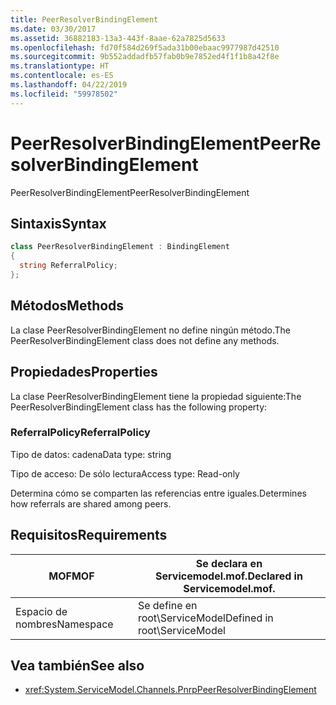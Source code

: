 ```yaml
---
title: PeerResolverBindingElement
ms.date: 03/30/2017
ms.assetid: 36882183-13a3-443f-8aae-62a7825d5633
ms.openlocfilehash: fd70f584d269f5ada31b00ebaac9977987d42510
ms.sourcegitcommit: 9b552addadfb57fab0b9e7852ed4f1f1b8a42f8e
ms.translationtype: HT
ms.contentlocale: es-ES
ms.lasthandoff: 04/22/2019
ms.locfileid: "59978502"
---
```

# <a name="peerresolverbindingelement"></a><span data-ttu-id="d746c-102">PeerResolverBindingElement</span><span class="sxs-lookup"><span data-stu-id="d746c-102">PeerResolverBindingElement</span></span>
<span data-ttu-id="d746c-103">PeerResolverBindingElement</span><span class="sxs-lookup"><span data-stu-id="d746c-103">PeerResolverBindingElement</span></span>  
  
## <a name="syntax"></a><span data-ttu-id="d746c-104">Sintaxis</span><span class="sxs-lookup"><span data-stu-id="d746c-104">Syntax</span></span>  
  
```csharp
class PeerResolverBindingElement : BindingElement  
{  
  string ReferralPolicy;  
};  
```  
  
## <a name="methods"></a><span data-ttu-id="d746c-105">Métodos</span><span class="sxs-lookup"><span data-stu-id="d746c-105">Methods</span></span>  
 <span data-ttu-id="d746c-106">La clase PeerResolverBindingElement no define ningún método.</span><span class="sxs-lookup"><span data-stu-id="d746c-106">The PeerResolverBindingElement class does not define any methods.</span></span>  
  
## <a name="properties"></a><span data-ttu-id="d746c-107">Propiedades</span><span class="sxs-lookup"><span data-stu-id="d746c-107">Properties</span></span>  
 <span data-ttu-id="d746c-108">La clase PeerResolverBindingElement tiene la propiedad siguiente:</span><span class="sxs-lookup"><span data-stu-id="d746c-108">The PeerResolverBindingElement class has the following property:</span></span>  
  
### <a name="referralpolicy"></a><span data-ttu-id="d746c-109">ReferralPolicy</span><span class="sxs-lookup"><span data-stu-id="d746c-109">ReferralPolicy</span></span>  
 <span data-ttu-id="d746c-110">Tipo de datos: cadena</span><span class="sxs-lookup"><span data-stu-id="d746c-110">Data type: string</span></span>  
  
 <span data-ttu-id="d746c-111">Tipo de acceso: De sólo lectura</span><span class="sxs-lookup"><span data-stu-id="d746c-111">Access type: Read-only</span></span>  
  
 <span data-ttu-id="d746c-112">Determina cómo se comparten las referencias entre iguales.</span><span class="sxs-lookup"><span data-stu-id="d746c-112">Determines how referrals are shared among peers.</span></span>  
  
## <a name="requirements"></a><span data-ttu-id="d746c-113">Requisitos</span><span class="sxs-lookup"><span data-stu-id="d746c-113">Requirements</span></span>  
  
|<span data-ttu-id="d746c-114">MOF</span><span class="sxs-lookup"><span data-stu-id="d746c-114">MOF</span></span>|<span data-ttu-id="d746c-115">Se declara en Servicemodel.mof.</span><span class="sxs-lookup"><span data-stu-id="d746c-115">Declared in Servicemodel.mof.</span></span>|  
|---------|-----------------------------------|  
|<span data-ttu-id="d746c-116">Espacio de nombres</span><span class="sxs-lookup"><span data-stu-id="d746c-116">Namespace</span></span>|<span data-ttu-id="d746c-117">Se define en root\ServiceModel</span><span class="sxs-lookup"><span data-stu-id="d746c-117">Defined in root\ServiceModel</span></span>|  
  
## <a name="see-also"></a><span data-ttu-id="d746c-118">Vea también</span><span class="sxs-lookup"><span data-stu-id="d746c-118">See also</span></span>

- <xref:System.ServiceModel.Channels.PnrpPeerResolverBindingElement>
